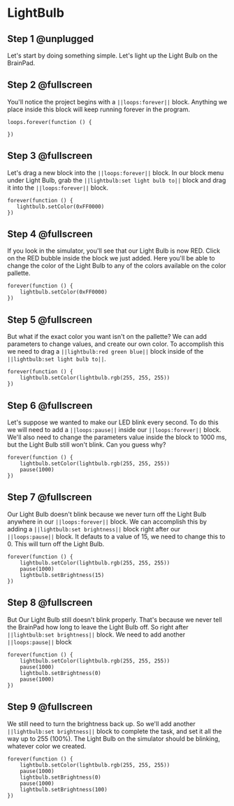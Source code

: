 # LightBulb 

## Step 1 @unplugged
Let's start by doing something simple. Let's light up the Light Bulb on the BrainPad.
 
## Step 2 @fullscreen
You'll notice the project begins with a ``||loops:forever||`` block. Anything we place inside this block will keep running forever in the program.

 ```blocks
loops.forever(function () {
   
})
```

## Step 3 @fullscreen
Let's drag a new block into the ``||loops:forever||`` block. In our block menu under Light Bulb, grab the ``||lightbulb:set light bulb to||`` block and drag it into the ``||loops:forever||`` block.

 ```blocks
forever(function () {
    lightbulb.setColor(0xFF0000)
})
```

## Step 4 @fullscreen
If you look in the simulator, you'll see that our Light Bulb is now RED. Click on the RED bubble inside the block we just added. Here you'll be able to change the color of the Light Bulb to any of the colors available on the color pallette. 

```blocks
forever(function () {
    lightbulb.setColor(0xFF0000)
})
```

## Step 5 @fullscreen
But what if the exact color you want isn't on the pallette? We can add parameters to change values, and create our own color. To accomplish this we need to drag a ``||lightbulb:red green blue||`` block inside of the  ``||lightbulb:set light bulb to||``.

```blocks
forever(function () {
    lightbulb.setColor(lightbulb.rgb(255, 255, 255))
})
```

## Step 6 @fullscreen
Let's suppose we wanted to make our LED blink every second. To do this we will need to add a ``||loops:pause||`` inside our ``||loops:forever||`` block. We'll also need to change the parameters value inside the block to 1000 ms, but the Light Bulb still won't blink. Can you guess why?

```blocks
forever(function () {
    lightbulb.setColor(lightbulb.rgb(255, 255, 255))
    pause(1000)
})
```

## Step 7 @fullscreen
Our Light Bulb doesn't blink because we never turn off the Light Bulb anywhere in our ``||loops:forever||`` block. We can accomplish this by adding a ``||lightbulb:set brightness||`` block right after our ``||loops:pause||`` block. It defauts to a value of 15, we need to change this to 0. This will turn off the Light Bulb.

```blocks
forever(function () {
    lightbulb.setColor(lightbulb.rgb(255, 255, 255))
    pause(1000)
    lightbulb.setBrightness(15)
})
```

## Step 8 @fullscreen
But Our Light Bulb still doesn't blink properly. That's because we never tell the BrainPad how long to leave the Light Bulb off. So right after ``||lightbulb:set brightness||`` block. We need to add another ``||loops:pause||`` block

```blocks
forever(function () {
    lightbulb.setColor(lightbulb.rgb(255, 255, 255))
    pause(1000)
    lightbulb.setBrightness(0)
    pause(1000)
})
```

## Step 9 @fullscreen
We still need to turn the brightness back up. So we'll add another ``||lightbulb:set brightness||`` block to complete the task, and set it all the way up to 255 (100%). The Light Bulb on the simulator should be blinking, whatever color we created. 

```blocks
forever(function () {
    lightbulb.setColor(lightbulb.rgb(255, 255, 255))
    pause(1000)
    lightbulb.setBrightness(0)
    pause(1000)
    lightbulb.setBrightness(100)
})
```

